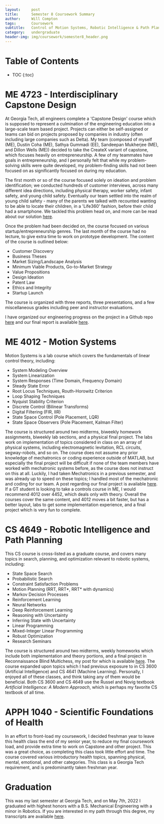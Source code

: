 ```yaml
---
layout:     post
title:      Semester 8 Coursework Summary
author:     Will Compton
tags: 		Coursework
subtitle:  	Control of Motion Systems, Robotic Intelligence & Path Planning, CreateX Capstone
category:   undergraduate
header-img: img/coursework/semester8_header.png
---
```

<!-- Start Writing Below in Markdown -->

# Table of Contents

* TOC
{:toc}

# ME 4723 - Interdisciplinary Capstone Design
At Georgia Tech, all engineers complete a 'Capstone Design' course which is supposed to represent a culmination of the engineering education into a large-scale team based project.  Projects can either be self-assigned or teams can bid on projects proposed by companies in industry (often including large companies such as Delta).  My team (composed of myself (ME), Dustin Coha (ME), Sathya Gummadi (EE), Sandeepan Mukherjee (ME), and Dillon Wells (ME)) decided to take the CreateX variant of capstone, which focuses heavily on entrepreneurship.  A few of my teammates have goals in entrepreneurship, and I personally felt that while my problem-solving skills were quite developed, my problem-finding skills had not been focused on as significantly focused on during my education.  

The first month or so of the course focused solely on ideation and problem identification; we conducted hundreds of customer interviews, across many different idea directions, including physical therapy, worker safety, infant safety, and young child safety.  Eventually our team settled into the realm of young child safety - many of the parents we talked with recounted wanting to be able to locate their children, in a 'Life360' fashion, before their child had a smartphone.  We tackled this problem head on, and more can be read about our solution [here](https://wdc3iii.github.io/website/undergraduate/2022/04/25/LocationMonitoringDevice/).  

Once the problem had been decided on, the course focused on various startup/entrepreneurship genres.  The last month of the course had no lecture, to give extra time to work on prototype development.  The content of the course is outlined below:
* Customer Discovery
* Business Theses
* Market Sizing/Landscape Analysis
* Minimum Viable Products, Go-to-Market Strategy
* Value Propositions
* Design Ideation
* Patent Law
* Ethics and Integrity
* Startup Launch

The course is organized with three reports, three presentations, and a few miscellaneous grades including peer and instructor evaluations.  

I have organized our engineering progress on the project in a Github repo [here](https://github.com/wdc3iii/Pomdot) and our final report is available [here](https://github.com/wdc3iii/Pomdot/tree/main/Reports).

# ME 4012 - Motion Systems
Motion Systems is a lab course which covers the fundamentals of linear control theory, including:
* System Modeling Overview
* System Linearization
* System Responses (Time Domain, Frequency Domain)
* Steady State Error
* Root Locus Techniques, Routh-Horowitz Criterion
* Loop Shaping Techniques
* Nyquist Stability Criterion
* Discrete Control (Bilinear Transforms)
* Digital Filtering (FIR, IIR)
* State Space Control (Pole Placement, LQR)
* State Space Observers (Pole Placement, Kalman Filter)

The course is structured around two midterms, biweekly homework assignments, biweekly lab sections, and a physical final project.  The labs work on implementation of topics considered in class on an array of physical systems, including electromagnetic levitation, RCL circuits, segway-robots, and so on.  The course does not assume any prior knowledge of mechatronics or coding experience outside of MATLAB, but especially the final project will be difficult if none of the team members have worked with mechatronic systems before, as the course does not instruct on this at all.  Luckily, I had taken Mechatronics in a previous semester, and was already up to speed on these topics; I handled most of the mechatronic and coding for our team.  A post regarding our final project is available [here](https://wdc3iii.github.io/website/undergraduate/2022/04/18/SelfBalancingCube/).  If a GT student is looking to take a controls course in ME, I would recommend 4012 over 4452, which deals only with theory.  Overall the courses cover the same content, and 4012 moves a bit faster, but has a better layout, labs to get some implementation experience, and a final project which is very fun to complete.  

# CS 4649 - Robotic Intelligence and Path Planning
This CS course is cross-listed as a graduate course, and covers many topics in search, planning, and optimization relevant to robotic systems, including:
* State Space Search
* Probabilistic Search
* Constraint Satisfaction Problems
* Motion Planning (RRT, RRT*, RRT* with dynamics)
* Markov Decision Processes
* Reinforcement Learning
* Neural Networks
* Deep Reinforcement Learning
* Reasoning with Uncertainty
* Inferring State with Uncertainty
* Linear Programming
* Mixed-Integer Linear Programming
* Robust Optimization
* Research Seminars

The course is structured around two midterms, weekly homeworks which include both implementation and theory portions, and a final project in Reconnaissance Blind Multichess, my post for which is available [here](https://wdc3iii.github.io/website/undergraduate/2022/05/02/ReconBlindMultichess/).  The course expanded upon topics which I had previous exposure to in CS 3600 (Artificial Intelligence) and CS 4641 (Machine Learning).  Personally, I enjoyed all of these classes, and think taking any of them would be beneficial.  Both CS 3600 and CS 4649 use the Russel and Novig textbook *Artificial Intelligence: A Modern Approach*, which is perhaps my favorite CS textbook of all time.  

# APPH 1040 - Scientific Foundations of Health
In an effort to front-load my coursework, I decided freshman year to leave this health class the end of my senior year, to reduce my final coursework load, and provide extra time to work on Capstone and other project.  This was a great choice, as completing this class took little effort and time.  The course covered various introductory health topics, spanning physical, mental, emotional, and other categories.  This class is a Georgia Tech requirement, and is predominantly taken freshman year.  

# Graduation
This was my last semester at Georgia Tech, and on May 7th, 2022 I graduated with highest honors with a B.S. Mechanical Engineering with a minor in Robotics.  If you are interested in my path through this degree, my transcripts are available [here]().  
